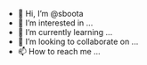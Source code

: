 - 👋 Hi, I’m @sboota
- 👀 I’m interested in ...
- 🌱 I’m currently learning ...
- 💞️ I’m looking to collaborate on ...
- 📫 How to reach me ...

<!---
sboota/sboota is a ✨ special ✨ repository because its `README.md` (this file) appears on your GitHub profile.
You can click the Preview link to take a look at your changes.
--->
